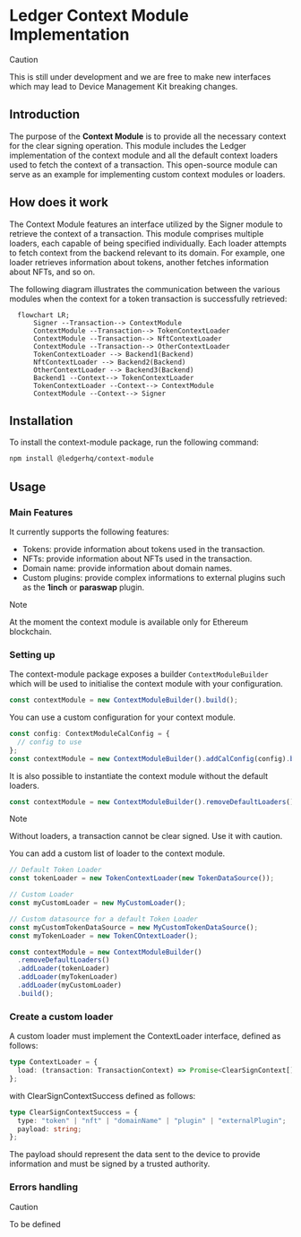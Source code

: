 # Ledger Context Module Implementation

> [!CAUTION]
> This is still under development and we are free to make new interfaces which may lead to Device Management Kit breaking changes.

## Introduction

The purpose of the **Context Module** is to provide all the necessary context for the clear signing operation.
This module includes the Ledger implementation of the context module and all the default context loaders used to fetch the context of a transaction.
This open-source module can serve as an example for implementing custom context modules or loaders.

## How does it work

The Context Module features an interface utilized by the Signer module to retrieve the context of a transaction. This module comprises multiple loaders, each capable of being specified individually. Each loader attempts to fetch context from the backend relevant to its domain. For example, one loader retrieves information about tokens, another fetches information about NFTs, and so on.

The following diagram illustrates the communication between the various modules when the context for a token transaction is successfully retrieved:

```mermaid
  flowchart LR;
      Signer --Transaction--> ContextModule
      ContextModule --Transaction--> TokenContextLoader
      ContextModule --Transaction--> NftContextLoader
      ContextModule --Transaction--> OtherContextLoader
      TokenContextLoader --> Backend1(Backend)
      NftContextLoader --> Backend2(Backend)
      OtherContextLoader --> Backend3(Backend)
      Backend1 --Context--> TokenContextLoader
      TokenContextLoader --Context--> ContextModule
      ContextModule --Context--> Signer
```

## Installation

To install the context-module package, run the following command:

```sh
npm install @ledgerhq/context-module
```

## Usage

### Main Features

It currently supports the following features:

- Tokens: provide information about tokens used in the transaction.
- NFTs: provide information about NFTs used in the transaction.
- Domain name: provide information about domain names.
- Custom plugins: provide complex informations to external plugins such as the **1inch** or **paraswap** plugin.

> [!NOTE]  
> At the moment the context module is available only for Ethereum blockchain.

### Setting up

The context-module package exposes a builder `ContextModuleBuilder` which will be used to initialise the context module with your configuration.

```ts
const contextModule = new ContextModuleBuilder().build();
```

You can use a custom configuration for your context module.

```ts
const config: ContextModuleCalConfig = {
  // config to use
};
const contextModule = new ContextModuleBuilder().addCalConfig(config).build();
```

It is also possible to instantiate the context module without the default loaders.

```ts
const contextModule = new ContextModuleBuilder().removeDefaultLoaders().build();
```

> [!NOTE]
> Without loaders, a transaction cannot be clear signed. Use it with caution.

You can add a custom list of loader to the context module.

```ts
// Default Token Loader
const tokenLoader = new TokenContextLoader(new TokenDataSource());

// Custom Loader
const myCustomLoader = new MyCustomLoader();

// Custom datasource for a default Token Loader
const myCustomTokenDataSource = new MyCustomTokenDataSource();
const myTokenLoader = new TokenCOntextLoader();

const contextModule = new ContextModuleBuilder()
  .removeDefaultLoaders()
  .addLoader(tokenLoader)
  .addLoader(myTokenLoader)
  .addLoader(myCustomLoader)
  .build();
```

### Create a custom loader

A custom loader must implement the ContextLoader interface, defined as follows:

```ts
type ContextLoader = {
  load: (transaction: TransactionContext) => Promise<ClearSignContext[]>;
};
```

with ClearSignContextSuccess defined as follows:

```ts
type ClearSignContextSuccess = {
  type: "token" | "nft" | "domainName" | "plugin" | "externalPlugin";
  payload: string;
};
```

The payload should represent the data sent to the device to provide information and must be signed by a trusted authority.

### Errors handling

> [!CAUTION]
> To be defined
